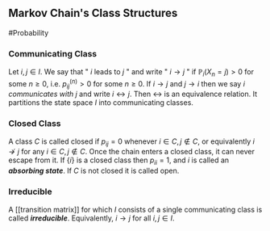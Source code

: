 ## Markov Chain's Class Structures
#Probability 

### Communicating Class
Let $i, j \in I$. We say that " $i$ leads to $j$ " and write " $i \rightarrow j$ " if $\mathbb{P}_{i}\left(X_{n}=j\right)>0$ for some $n \geq 0$, i.e. $p_{i j}^{(n)}>0$ for some $n \geq 0$.
If $i \rightarrow j$ and $j \rightarrow i$ then we say *$i$ communicates with $j$*  and write $i \leftrightarrow j$.
Then $\leftrightarrow$ is an equivalence relation. It partitions the state space $I$ into communicating classes.

### Closed Class
A class $C$ is called closed if $p_{i j}=0$ whenever $i \in C, j \notin C$, or equivalently $i \not\rightarrow j$ for any $i \in C, j \notin C .$ Once the chain enters a closed class, it can never escape from it. If $\{i\}$ is a closed class then $p_{i i}=1$, and $i$ is called an ***absorbing state***. If $C$ is not closed it is called open.

### Irreducible
A [[transition matrix]] for which $I$ consists of a single communicating class is called ***irreducible***. Equivalently, $i \rightarrow j$ for all $i, j \in I$.